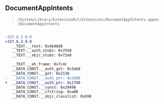 ## DocumentAppIntents

> `/System/Library/ExtensionKit/Extensions/DocumentAppIntents.appex/DocumentAppIntents`

```diff

-337.6.2.0.0
+337.6.3.0.0
   __TEXT.__text: 0x4b48d8
   __TEXT.__auth_stubs: 0x7550
   __TEXT.__objc_stubs: 0x72e0

   __TEXT.__eh_frame: 0x7c4c
   __DATA_CONST.__auth_got: 0x3ab8
   __DATA_CONST.__got: 0x2138
-  __DATA_CONST.__auth_ptr: 0x2680
+  __DATA_CONST.__auth_ptr: 0x2780
   __DATA_CONST.__const: 0x29498
   __DATA_CONST.__cfstring: 0xa80
   __DATA_CONST.__objc_classlist: 0xb98

```

